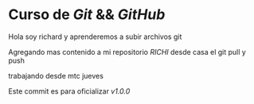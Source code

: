 # Curso de _Git_ && _GitHub_
Hola soy richard y aprenderemos a subir archivos git 

Agregando mas contenido a mi repositorio _RICHI_
desde casa el git pull y push

trabajando desde mtc jueves

Este commit es para oficializar *v1.0.0*